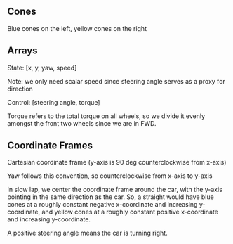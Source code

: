 ## Cones

Blue cones on the left, yellow cones on the right

## Arrays

State: [x, y, yaw, speed]

Note: we only need scalar speed since steering angle serves as a proxy for direction

Control: [steering angle, torque]

Torque refers to the total torque on all wheels, so we divide it evenly amongst the front two wheels since we are in FWD.


## Coordinate Frames

Cartesian coordinate frame (y-axis is 90 deg counterclockwise from x-axis)

Yaw follows this convention, so counterclockwise from x-axis to y-axis

In slow lap, we center the coordinate frame around the car, with the y-axis pointing in the same direction as the car. So, a straight would have blue cones at a roughly constant negative x-coordinate and increasing y-coordinate, and yellow cones at a roughly constant positive x-coordinate and increasing y-coordinate.

A positive steering angle means the car is turning right.










